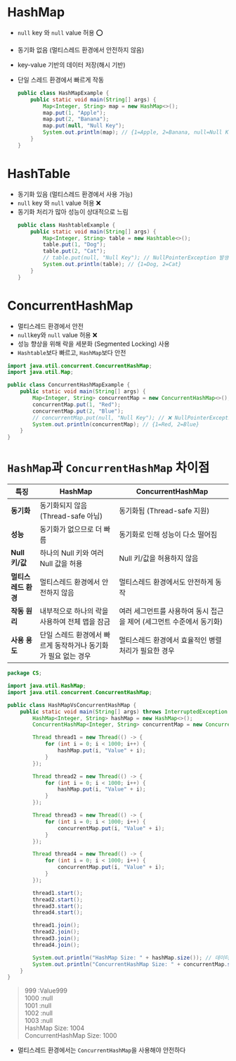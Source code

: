 # HashMap

- `null` key 와 `null` value 허용 ⭕️
- 동기화 없음 (멀티스레드 환경에서 안전하지 않음)
- key-value 기반의 데이터 저장(해시 기반)
- 단일 스레드 환경에서 빠르게 작동

    ```java
    public class HashMapExample {
        public static void main(String[] args) {
            Map<Integer, String> map = new HashMap<>();
            map.put(1, "Apple");
            map.put(2, "Banana");
            map.put(null, "Null Key");
            System.out.println(map); // {1=Apple, 2=Banana, null=Null Key}
        }
    }
    ```

# HashTable

- 동기화 있음 (멀티스레드 환경에서 사용 가능)
- `null` key 와 `null` value 허용 ❌
- 동기화 처리가 많아 성능이 상대적으로 느림
    ```java
    public class HashtableExample {
        public static void main(String[] args) {
            Map<Integer, String> table = new Hashtable<>();
            table.put(1, "Dog");
            table.put(2, "Cat");
            // table.put(null, "Null Key"); // NullPointerException 발생!
            System.out.println(table); // {1=Dog, 2=Cat}
        }
    }
    ```

# ConcurrentHashMap

- 멀티스레드 환경에서 안전
- `null`key와 `null` value 허용 ❌
- 성능 향상을 위해 락을 세분화 (Segmented Locking) 사용
- `Hashtable`보다 빠르고, `HashMap`보다 안전

```java
import java.util.concurrent.ConcurrentHashMap;
import java.util.Map;

public class ConcurrentHashMapExample {
    public static void main(String[] args) {
        Map<Integer, String> concurrentMap = new ConcurrentHashMap<>();
        concurrentMap.put(1, "Red");
        concurrentMap.put(2, "Blue");
        // concurrentMap.put(null, "Null Key"); // ❌ NullPointerException 발생!
        System.out.println(concurrentMap); // {1=Red, 2=Blue}
    }
}
```

# `HashMap`과 `ConcurrentHashMap` 차이점

| **특징**       | **HashMap**                         | **ConcurrentHashMap**                   |
|--------------|-------------------------------------|-----------------------------------------|
| **동기화**      | 동기화되지 않음 (Thread-safe 아님)           | 동기화됨 (Thread-safe 지원)                   |
| **성능**       | 동기화가 없으므로 더 빠름                      | 동기화로 인해 성능이 다소 떨어짐                      |
| **Null 키/값** | 하나의 Null 키와 여러 Null 값을 허용           | Null 키/값을 허용하지 않음                       |
| **멀티스레드 환경** | 멀티스레드 환경에서 안전하지 않음                  | 멀티스레드 환경에서도 안전하게 동작                     |
| **작동 원리**    | 내부적으로 하나의 락을 사용하여 전체 맵을 잠금          | 여러 세그먼트를 사용하여 동시 접근을 제어 (세그먼트 수준에서 동기화) |
| **사용 용도**    | 단일 스레드 환경에서 빠르게 동작하거나 동기화가 필요 없는 경우 | 멀티스레드 환경에서 효율적인 병렬 처리가 필요한 경우           |

```java
package CS;

import java.util.HashMap;
import java.util.concurrent.ConcurrentHashMap;

public class HashMapVsConcurrentHashMap {
    public static void main(String[] args) throws InterruptedException {
        HashMap<Integer, String> hashMap = new HashMap<>();
        ConcurrentHashMap<Integer, String> concurrentMap = new ConcurrentHashMap<>();

        Thread thread1 = new Thread(() -> {
            for (int i = 0; i < 1000; i++) {
                hashMap.put(i, "Value" + i);
            }
        });

        Thread thread2 = new Thread(() -> {
            for (int i = 0; i < 1000; i++) {
                hashMap.put(i, "Value" + i);
            }
        });

        Thread thread3 = new Thread(() -> {
            for (int i = 0; i < 1000; i++) {
                concurrentMap.put(i, "Value" + i);
            }
        });

        Thread thread4 = new Thread(() -> {
            for (int i = 0; i < 1000; i++) {
                concurrentMap.put(i, "Value" + i);
            }
        });

        thread1.start();
        thread2.start();
        thread3.start();
        thread4.start();

        thread1.join();
        thread2.join();
        thread3.join();
        thread4.join();

        System.out.println("HashMap Size: " + hashMap.size()); // 데이터 손실 가능성 있음
        System.out.println("ConcurrentHashMap Size: " + concurrentMap.size()); // 정확한 크기 보장
    }
}
```

> 999 :Value999  
> 1000 :null  
> 1001 :null  
> 1002 :null  
> 1003 :null  
> HashMap Size: 1004  
> ConcurrentHashMap Size: 1000

- 멀티스레드 환경에서는 `ConcurrentHashMap`을 사용해야 안전하다
